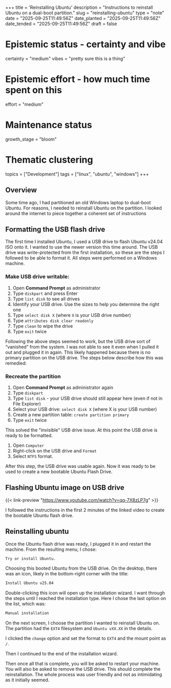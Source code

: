 +++
title = 'Reinstalling Ubuntu'
description = "Instructions to reinstall Ubuntu on a dual-boot partition."
slug = "reinstalling-ubuntu"
type = "note"
date = "2025-09-25T11:49:56Z"
date_planted = "2025-09-25T11:49:56Z"
date_tended = "2025-09-25T11:49:56Z"
draft = false
# Epistemic status - certainty and vibe
certainty = "medium"
vibes = "pretty sure this is a thing"
# Epistemic effort - how much time spent on this
effort = "medium"
# Maintenance status
growth_stage = "bloom"
# Thematic clustering
topics = ["Development"]
tags = ["linux", "ubuntu", "windows"]
+++

## Overview

Some time ago, I had partitioned an old Windows laptop to dual-boot Ubuntu. For reasons, I needed to reinstall Ubuntu on the partition. I looked around the internet to piece together a coherent set of instructions

## Formatting the USB flash drive

The first time I installed Ubuntu, I used a USB drive to flash Ubuntu v24.04 ISO onto it. I wanted to use the newer version this time around. The USB drive was write-protected from the first installation, so these are the steps I followed to be able to format it. All steps were performed on a Windows machine.

### Make USB drive writable:

1. Open **Command Prompt** as administrator
2. Type `diskpart` and press Enter
3. Type `list disk` to see all drives
4. Identify your USB drive. Use the sizes to help you determine the right one
5. Type `select disk X` (where `X` is your USB drive number)
6. Type `attributes disk clear readonly`
7. Type `clean` to wipe the drive
8. Type `exit` twice

Following the above steps seemed to work, but the USB drive sort of “vanished” from the system. I was not able to see it even when I pulled it out and plugged it in again. This likely happened because there is no primary partition on the USB drive. The steps below describe how this was remedied:

### Recreate the partition

1. Open **Command Prompt** as administrator again
2. Type `diskpart`
3. Type `list disk` - your USB drive should still appear here (even if not in File Explorer)
4. Select your USB drive: `select disk X` (where X is your USB number)
5. Create a new partition table: `create partition primary`
6. Type `exit` twice

This solved the "invisible" USB drive issue. At this point the USB drive is ready to be formatted.

1. Open `Computer`
2. Right-click on the USB drive and `Format`
3. Select `NTFS` format.

After this step, the USB drive was usable again. Now it was ready to be used to create a new bootable Ubuntu Flash Drive.

## Flashing Ubuntu image on USB drive

{{< link-preview "https://www.youtube.com/watch?v=qq-7X8zLP7g" >}}

I followed the instructions in the first 2 minutes of the linked video to create the bootable Ubuntu flash drive.

## Reinstalling ubuntu

Once the Ubuntu flash drive was ready, I plugged it in and restart the machine. From the resulting menu, I chose:

```bash
Try or install Ubuntu.
```

Choosing this booted Ubuntu from the USB drive. On the desktop, there was an icon, likely in the bottom-right corner with the title:

```bash
Install Ubuntu v25.04
```

Double-clicking this icon will open up the installation wizard. I want through the steps until I reached the installation type. Here I chose the last option on the list, which was:

```bash
Manual installation
```

On the next screen, I choose the partition I wanted to reinstall Ubuntu on. The partition had the `EXT4` filesystem and `Ubuntu vXX.XX` in the details.

I clicked the `change` option and set the format to `EXT4` and the mount point as `/`.

Then I continued to the end of the installation wizard.

Then once all that is complete, you will be asked to restart your machine. You will also be asked to remove the USB drive. This should complete the reinstallation. The whole process was user friendly and not as intimidating as it initially seemed.

